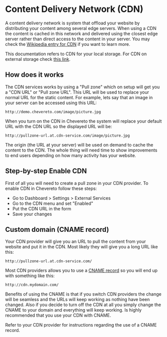 Content Delivery Network (CDN)
==============================

A content delivery network is system that offload your website by distributing your content among several edge servers. When using a CDN the content is cached in this network and delivered using the closest edge server rather than direct access to the content in your server. You may check the [Wikipedia entry for CDN](https://en.wikipedia.org/wiki/Content_delivery_network) if you want to learn more.

This documentation refers to CDN for your local storage. For CDN on external storage check [this link](https://chevereto.com/docs/storages#storage-cdn).

How does it works
-----------------

The CDN services works by using a "Pull zone" which on setup will get you a "CDN URL" or "Pull zone URL". This URL will be used to replace your normal URL for the static content. For example, lets say that an image in your server can be accessed using this URL:

```
http://demo.chevereto.com/image/picture.jpg
```

When you turn on the CDN in Chevereto the system will replace your default URL with the CDN URL so the displayed URL will be:

```
http://pullzone-url.at.cdn-service.com/image/picture.jpg
```

The origin (the URL at your server) will be used on demand to cache the content to the CDN. The whole thing will need time to show improvements to end users depending on how many activity has your website.

Step-by-step Enable CDN
-----------------------

First of all you will need to create a pull zone in your CDN provider. To enable CDN in Chevereto follow these steps:

*   Go to Dashboard > Settings > External Services
*   Go to the CDN menu and set "Enabled"
*   Put the CDN URL in the form
*   Save your changes

Custom domain (CNAME record)
----------------------------

Your CDN provider will give you an URL to pull the content from your website and put it in the CDN. Most likely they will give you a long URL like this:

```
http://pullzone-url.at.cdn-service.com/
```

Most CDN providers allows you to use a [CNAME record](https://en.wikipedia.org/wiki/CNAME_record) so you will end up with something like this:

```
http://cdn.mydomain.com/
```

Benefits of using the CNAME is that if you switch CDN providers the change will be seamless and the URLs will keep working as nothing have been changed. Also if you decide to turn off the CDN at all you simply change the CNAME to your domain and everything will keep working. Is highly recommended that you use your CDN with CNAME.

Refer to your CDN provider for instructions regarding the use of a CNAME record.